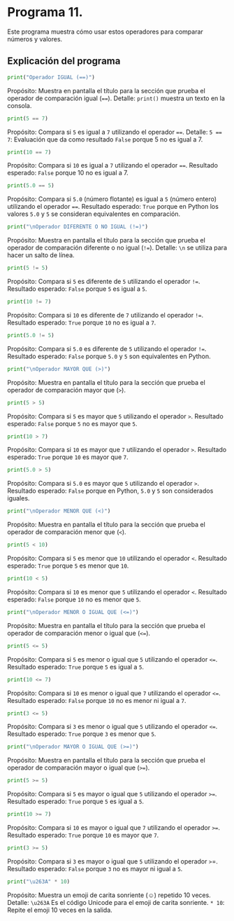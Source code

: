 # Programa 11. 
Este programa muestra cómo usar estos operadores para comparar números y valores.

## Explicación del programa 
``` python
print("Operador IGUAL (==)")
```

Propósito: Muestra en pantalla el título para la sección que prueba el operador de comparación igual (`==`).
Detalle: `print()` muestra un texto en la consola.

```python
print(5 == 7)
```

Propósito: Compara si `5` es igual a `7` utilizando el operador `==`.
Detalle:
`5 == 7`: Evaluación que da como resultado `False` porque 5 no es igual a 7.

```python
print(10 == 7)
```

Propósito: Compara si `10` es igual a `7` utilizando el operador `==`.
Resultado esperado: `False` porque 10 no es igual a 7.

```python
print(5.0 == 5)
```  

Propósito: Compara si `5.0` (número flotante) es igual a `5` (número entero) utilizando el operador `==`.
Resultado esperado: `True` porque en Python los valores `5.0` y `5` se consideran equivalentes en comparación.

```python
print("\nOperador DIFERENTE O NO IGUAL (!=)")
```

Propósito: Muestra en pantalla el título para la sección que prueba el operador de comparación diferente o no igual (`!=`).
Detalle: `\n` se utiliza para hacer un salto de línea.

```python
print(5 != 5)
```  

Propósito: Compara si `5` es diferente de `5` utilizando el operador `!=`.
Resultado esperado: `False` porque `5` es igual a `5`.

```python
print(10 != 7)
```

Propósito: Compara si `10` es diferente de `7` utilizando el operador `!=`.
Resultado esperado: `True` porque `10` no es igual a `7`.

```python
print(5.0 != 5)
``` 

Propósito: Compara si `5.0` es diferente de `5` utilizando el operador `!=`.
Resultado esperado: `False` porque `5.0` y `5` son equivalentes en Python.

```python
print("\nOperador MAYOR QUE (>)")
```

Propósito: Muestra en pantalla el título para la sección que prueba el operador de comparación mayor que (`>`).

```python
print(5 > 5)
```  

Propósito: Compara si `5` es mayor que `5` utilizando el operador `>`.
Resultado esperado: `False` porque `5` no es mayor que `5`.

```python
print(10 > 7)
```  

Propósito: Compara si `10` es mayor que `7` utilizando el operador `>`.
Resultado esperado: `True` porque `10` es mayor que `7`.

```python
print(5.0 > 5)
```

Propósito: Compara si `5.0` es mayor que `5` utilizando el operador `>`.
Resultado esperado: `False` porque en Python, `5.0` y `5` son considerados iguales.

```python
print("\nOperador MENOR QUE (<)")
```

Propósito: Muestra en pantalla el título para la sección que prueba el operador de comparación menor que (`<`).

```python
print(5 < 10)
```  

Propósito: Compara si `5` es menor que `10` utilizando el operador `<`.
Resultado esperado: `True` porque `5` es menor que `10`.

```python
print(10 < 5)
```  

Propósito: Compara si `10` es menor que `5` utilizando el operador `<`.
Resultado esperado: `False` porque `10` no es menor que `5`.

```python
print("\nOperador MENOR O IGUAL QUE (<=)")
```

Propósito: Muestra en pantalla el título para la sección que prueba el operador de comparación menor o igual que (`<=`).

```python
print(5 <= 5)
```  

Propósito: Compara si `5` es menor o igual que `5` utilizando el operador `<=`.
Resultado esperado: `True` porque `5` es igual a `5`.

```python
print(10 <= 7)
```  

Propósito: Compara si `10` es menor o igual que `7` utilizando el operador `<=`.
Resultado esperado: `False` porque `10` no es menor ni igual a `7`.

```python
print(3 <= 5)
```  

Propósito: Compara si `3` es menor o igual que `5` utilizando el operador `<=`.
Resultado esperado: `True` porque `3` es menor que `5`.

```python
print("\nOperador MAYOR O IGUAL QUE (>=)")
```

Propósito: Muestra en pantalla el título para la sección que prueba el operador de comparación mayor o igual que (`>=`).

```python
print(5 >= 5)
``` 

Propósito: Compara si `5` es mayor o igual que `5` utilizando el operador `>=`.
Resultado esperado: `True` porque `5` es igual a `5`.

```python
print(10 >= 7)
``` 

Propósito: Compara si `10` es mayor o igual que `7` utilizando el operador `>=`.
Resultado esperado: `True` porque `10` es mayor que `7`.

```python
print(3 >= 5)
```  

Propósito: Compara si `3` es mayor o igual que `5` utilizando el operador `>`=.
Resultado esperado: `False` porque `3` no es mayor ni igual a `5`.

```python
print("\u263A" * 10)
```

Propósito: Muestra un emoji de carita sonriente (☺) repetido 10 veces.
Detalle:
`\u263A` Es el código Unicode para el emoji de carita sonriente.
`* 10`: Repite el emoji 10 veces en la salida.
